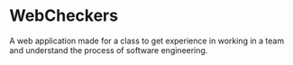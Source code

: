 # WebCheckers
A web application made for a class to get experience in working in a team and understand the process of software engineering.
